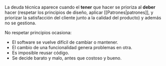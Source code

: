La deuda técnica aparece cuando el **tener** que hacer se prioriza al **deber** hacer (respetar los principios de diseño, aplicar [[Patrones|patrones]], y priorizar la satisfacción del cliente junto a la calidad del producto) y además no se gestiona.

No respetar principios ocasiona:
- El software se vuelve difícil de cambiar o mantener.
- El cambio de una funcionalidad genera problemas en otra.
- Es imposible reusar código.
- Se decide barato y malo, antes que costoso y bueno.